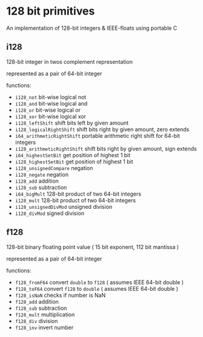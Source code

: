# 128 bit primitives

An implementation of 128-bit integers & IEEE-floats using portable C

## i128

128-bit integer in twos complement representation

represented as a pair of 64-bit integer

functions:
* `i128_not` bit-wise logical not
* `i128_and` bit-wise logical and
* `i128_or`  bit-wise logical or
* `i128_xor` bit-wise logical xor
* `i128_leftShift` shift bits left by given amount
* `i128_logicalRightShift` shift bits right by given amount, zero extends
* `i64_arithmeticRightShift` portable arithmetic right shift for 64-bit integers
* `i128_arithmeticRightShift` shift bits right by given amount, sign extends
* `i64_highestSetBit` get position of highest 1 bit
* `i128_highestSetBit` get position of highest 1 bit
* `i128_unsignedCompare` negation
* `i128_negate` negation
* `i128_add` addition
* `i128_sub` subtraction
* `i64_bigMult` 128-bit product of two 64-bit integers
* `i128_mult` 128-bit product of two 64-bit integers
* `i128_unsignedDivMod` unsigned division
* `i128_divMod` signed division

## f128

128-bit binary floating point value ( 15 bit exponent, 112 bit mantissa )

represented as a pair of 64-bit integer

functions:
* `f128_fromF64` convert `double` to `f128` ( assumes IEEE 64-bit double )
* `f128_toF64` convert `f128` to `double` ( assumes IEEE 64-bit double )
* `f128_isNaN` checks if number is NaN
* `f128_add` addition
* `f128_sub` subtraction
* `f128_mult` multiplication
* `f128_div` division
* `f128_inv` invert number


